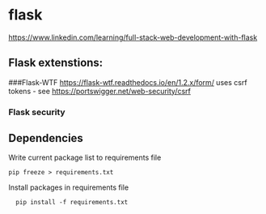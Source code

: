 # flask
https://www.linkedin.com/learning/full-stack-web-development-with-flask

## Flask extenstions:
###Flask-WTF
 https://flask-wtf.readthedocs.io/en/1.2.x/form/
  uses csrf tokens - see https://portswigger.net/web-security/csrf
###  Flask security

## Dependencies
Write current package list to requirements file
```
pip freeze > requirements.txt
```
Install packages in requirements file
```
  pip install -f requirements.txt
```
